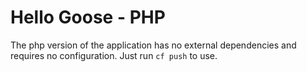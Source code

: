# Hello Goose - PHP

The php version of the application has no external dependencies and requires no configuration. Just run `cf push` to use.

